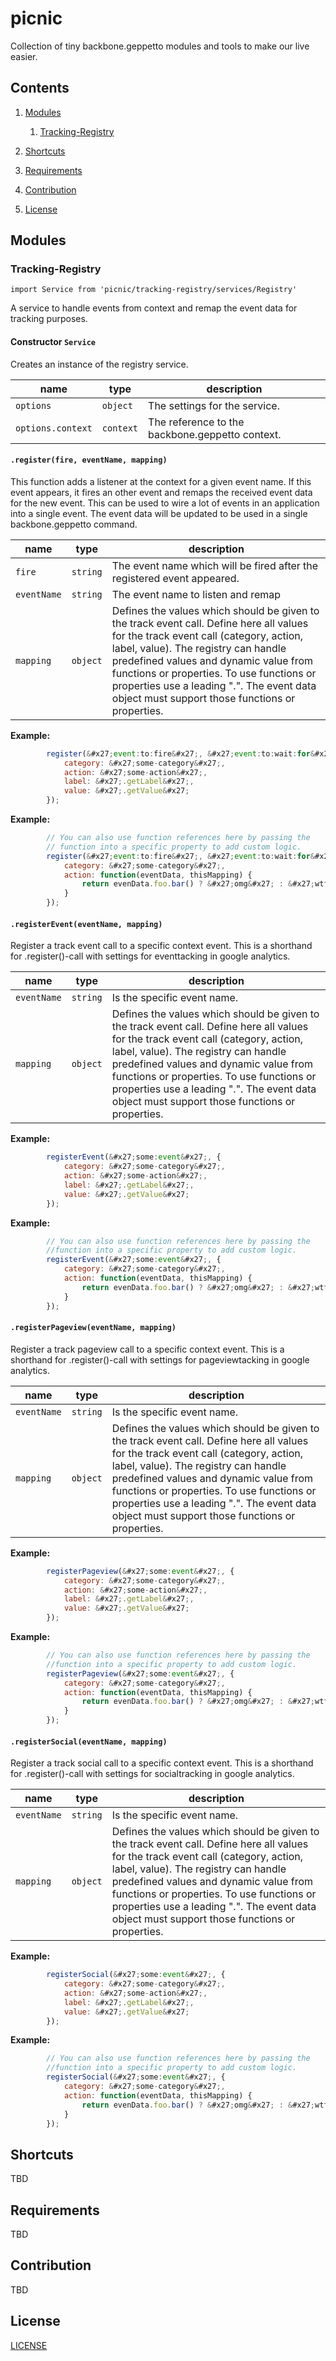 # picnic

Collection of tiny backbone.geppetto modules and tools to make our live easier.

## Contents
1. [Modules](modules)

	1. [Tracking-Registry](#tracking-registry)

2. [Shortcuts](shortcuts)
3. [Requirements](requirements)
4. [Contribution](contribution)
5. [License](license)


## Modules















































### Tracking-Registry

`import Service from 'picnic/tracking-registry/services/Registry'`

A service to handle events from context and remap the event data for tracking
purposes.


#### Constructor `Service`
Creates an instance of the registry service.


|name|type|description|
|---|---|---|
|`options`|`object`|The settings for the service.|
|`options.context`|`context`|The reference to the backbone.geppetto context.|




#### `.register(fire, eventName, mapping)`

This function adds a listener at the context for a given event name. If this event appears, it fires an other event and remaps the received event data for the new event. This can be used to wire a lot of events in an application into a single event. The event data will be updated to be used in a single backbone.geppetto command.


|name|type|description|
|---|---|---|
|`fire`|`string`|The event name which will be fired after the registered event appeared.|
|`eventName`|`string`|The event name to listen and remap|
|`mapping`|`object`|Defines the values which should be given to the track event call. Define here all values for the track event call (category, action, label, value). The registry can handle predefined values and dynamic value from functions or properties. To use functions or properties use a leading &quot;.&quot;. The event data object must support those functions or properties.|






**Example:**

```js
		register(&#x27;event:to:fire&#x27;, &#x27;event:to:wait:for&#x27; {
			category: &#x27;some-category&#x27;,
			action: &#x27;some-action&#x27;,
			label: &#x27;.getLabel&#x27;,
			value: &#x27;.getValue&#x27;
		});
```

**Example:**

```js
		// You can also use function references here by passing the
		// function into a specific property to add custom logic.
		register(&#x27;event:to:fire&#x27;, &#x27;event:to:wait:for&#x27; {
			category: &#x27;some-category&#x27;,
			action: function(eventData, thisMapping) {
				return evenData.foo.bar() ? &#x27;omg&#x27; : &#x27;wtf&#x27;;
			}
		});
```



#### `.registerEvent(eventName, mapping)`

Register a track event call to a specific context event. This is a shorthand for .register()-call with settings for eventtacking in google analytics.


|name|type|description|
|---|---|---|
|`eventName`|`string`|Is the specific event name.|
|`mapping`|`object`|Defines the values which should be given to the track event call. Define here all values for the track event call (category, action, label, value). The registry can handle predefined values and dynamic value from functions or properties. To use functions or properties use a leading &quot;.&quot;. The event data object must support those functions or properties.|






**Example:**

```js
		registerEvent(&#x27;some:event&#x27;, {
			category: &#x27;some-category&#x27;,
			action: &#x27;some-action&#x27;,
			label: &#x27;.getLabel&#x27;,
			value: &#x27;.getValue&#x27;
		});
```

**Example:**

```js
		// You can also use function references here by passing the
		//function into a specific property to add custom logic.
		registerEvent(&#x27;some:event&#x27;, {
			category: &#x27;some-category&#x27;,
			action: function(eventData, thisMapping) {
				return evenData.foo.bar() ? &#x27;omg&#x27; : &#x27;wtf&#x27;;
			}
		});
```



#### `.registerPageview(eventName, mapping)`

Register a track pageview call to a specific context event. This is a shorthand for .register()-call with settings for pageviewtacking in google analytics.


|name|type|description|
|---|---|---|
|`eventName`|`string`|Is the specific event name.|
|`mapping`|`object`|Defines the values which should be given to the track event call. Define here all values for the track event call (category, action, label, value). The registry can handle predefined values and dynamic value from functions or properties. To use functions or properties use a leading &quot;.&quot;. The event data object must support those functions or properties.|






**Example:**

```js
		registerPageview(&#x27;some:event&#x27;, {
			category: &#x27;some-category&#x27;,
			action: &#x27;some-action&#x27;,
			label: &#x27;.getLabel&#x27;,
			value: &#x27;.getValue&#x27;
		});
```

**Example:**

```js
		// You can also use function references here by passing the
		//function into a specific property to add custom logic.
		registerPageview(&#x27;some:event&#x27;, {
			category: &#x27;some-category&#x27;,
			action: function(eventData, thisMapping) {
				return evenData.foo.bar() ? &#x27;omg&#x27; : &#x27;wtf&#x27;;
			}
		});
```



#### `.registerSocial(eventName, mapping)`

Register a track social call to a specific context event. This is a shorthand for .register()-call with settings for socialtracking in google analytics.


|name|type|description|
|---|---|---|
|`eventName`|`string`|Is the specific event name.|
|`mapping`|`object`|Defines the values which should be given to the track event call. Define here all values for the track event call (category, action, label, value). The registry can handle predefined values and dynamic value from functions or properties. To use functions or properties use a leading &quot;.&quot;. The event data object must support those functions or properties.|






**Example:**

```js
		registerSocial(&#x27;some:event&#x27;, {
			category: &#x27;some-category&#x27;,
			action: &#x27;some-action&#x27;,
			label: &#x27;.getLabel&#x27;,
			value: &#x27;.getValue&#x27;
		});
```

**Example:**

```js
		// You can also use function references here by passing the
		//function into a specific property to add custom logic.
		registerSocial(&#x27;some:event&#x27;, {
			category: &#x27;some-category&#x27;,
			action: function(eventData, thisMapping) {
				return evenData.foo.bar() ? &#x27;omg&#x27; : &#x27;wtf&#x27;;
			}
		});
```












## Shortcuts

TBD

## Requirements

TBD

## Contribution

TBD

## License

[LICENSE](https://github.com/moccu/picnic/blob/master/LICENSE.md)
